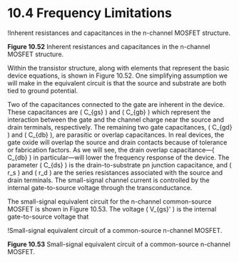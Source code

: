 # 10.4 Frequency Limitations

!Inherent resistances and capacitances in the n-channel MOSFET structure.

**Figure 10.52** Inherent resistances and capacitances in the n-channel MOSFET structure.

Within the transistor structure, along with elements that represent the basic device equations, is shown in Figure 10.52. One simplifying assumption we will make in the equivalent circuit is that the source and substrate are both tied to ground potential.

Two of the capacitances connected to the gate are inherent in the device. These capacitances are \( C_{gs} \) and \( C_{gb} \) which represent the interaction between the gate and the channel charge near the source and drain terminals, respectively. The remaining two gate capacitances, \( C_{gd} \) and \( C_{db} \), are parasitic or overlap capacitances. In real devices, the gate oxide will overlap the source and drain contacts because of tolerance or fabrication factors. As we will see, the drain overlap capacitance—\( C_{db} \) in particular—will lower the frequency response of the device. The parameter \( C_{ds} \) is the drain-to-substrate pn junction capacitance, and \( r_s \) and \( r_d \) are the series resistances associated with the source and drain terminals. The small-signal channel current is controlled by the internal gate-to-source voltage through the transconductance.

The small-signal equivalent circuit for the n-channel common-source MOSFET is shown in Figure 10.53. The voltage \( V_{gs}' \) is the internal gate-to-source voltage that

!Small-signal equivalent circuit of a common-source n-channel MOSFET.

**Figure 10.53** Small-signal equivalent circuit of a common-source n-channel MOSFET.